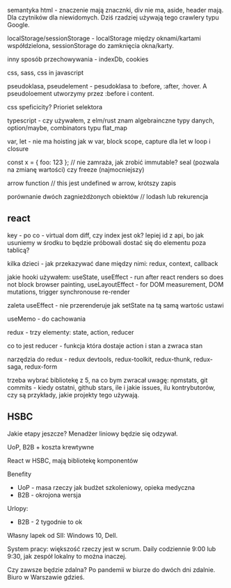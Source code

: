 semantyka html - znaczenie mają znacznki, div nie ma, aside, header mają. Dla czytników dla niewidomych. Dziś rzadziej używają tego crawlery typu Google.

localStorage/sessionStorage - localStorage między oknami/kartami współdzielona, sessionStorage do zamknięcia okna/karty.

inny sposób przechowywania - indexDb, cookies

css, sass, css in javascript

pseudoklasa, pseudelement - pesudoklasa to :before, :after, :hover. A pseudoloement utworzymy przez :before i content.

css speficicity? Prioriet selektora

typescript - czy używałem, z elm/rust znam algebrainczne typy danych, option/maybe, combinators typu flat_map

var, let - nie ma hoisting jak w var, block scope, capture dla let w loop i closure

const x = { foo: 123 }; // nie zamraża, jak zrobić immutable? seal (pozwala na zmianę wartości) czy freeze (najmocniejszy)

arrow function // this jest undefined w arrow, krótszy zapis

porównanie dwóch zagnieżdżonych obiektów // lodash lub rekurencja

## react

key - po co - virtual dom diff, czy index jest ok? lepiej id z api, bo jak usuniemy w środku to będzie próbowali dostać się do elementu poza tablicą?

kilka dzieci - jak przekazywać dane między nimi: redux, context, callback

jakie hooki używałem: useState, useEffect - run after react renders so does not block browser painting, useLayoutEffect - for DOM measurement, DOM mutations, trigger synchronouse re-render

zaleta useEffect - nie przerenderuje jak setState na tą samą wartośc ustawi

useMemo - do cachowania

redux - trzy elementy: state, action, reducer

co to jest reducer - funkcja która dostaje action i stan a zwraca stan

narzędzia do redux - redux devtools, redux-toolkit, redux-thunk, redux-saga, redux-form

trzeba wybrać bibliotekę z 5, na co bym zwracał uwagę: npmstats, git commits - kiedy ostatni, github stars, ile i jakie issues, ilu kontrybutorów, czy są przykłady, jakie projekty tego używają.

[](sii_hsbc.js)

## HSBC

Jakie etapy jeszcze? Menadżer liniowy będzie się odzywał.

UoP, B2B + koszta krewtywne

React w HSBC, mają bibliotekę komponentów

Benefity
- UoP - masa rzeczy jak budżet szkoleniowy, opieka medyczna
- B2B - okrojona wersja

Urlopy:
- B2B - 2 tygodnie to ok

Własny lapek od SII: Windows 10, Dell.

System pracy: większość rzeczy jest w scrum. Daily codziennie 9:00 lub 9:30, jak zespół lokalny to można inaczej. 

Czy zawsze będzie zdalna? Po pandemii w biurze do dwóch dni zdalnie. Biuro w Warszawie gdzieś.